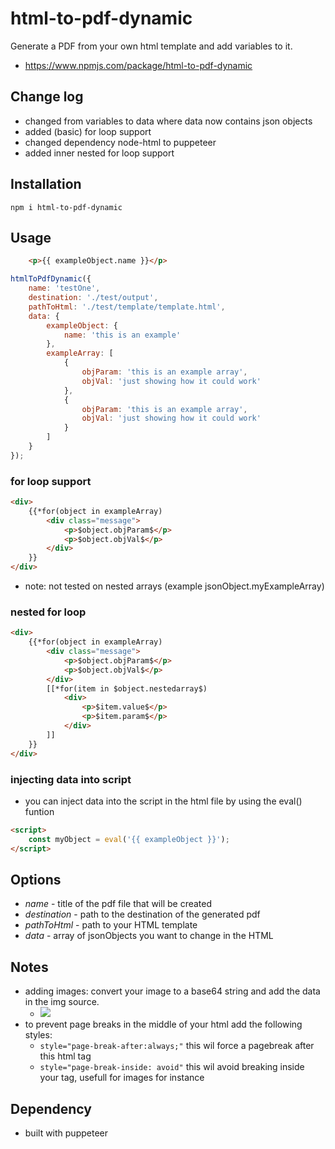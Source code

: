 # html-to-pdf-dynamic
Generate a PDF from your own html template and add variables to it.
+ https://www.npmjs.com/package/html-to-pdf-dynamic

## Change log
- changed from variables to data where data now contains json objects
- added (basic) for loop support
- changed dependency node-html to puppeteer
- added inner nested for loop support

## Installation

`npm i html-to-pdf-dynamic`

## Usage

``` html
    <p>{{ exampleObject.name }}</p>
```

``` javascript
htmlToPdfDynamic({
    name: 'testOne',
    destination: './test/output',
    pathToHtml: './test/template/template.html',
    data: {
        exampleObject: {
            name: 'this is an example'
        },
        exampleArray: [
            {
                objParam: 'this is an example array',
                objVal: 'just showing how it could work'
            },
            {
                objParam: 'this is an example array',
                objVal: 'just showing how it could work'
            }
        ]
    }
});
```

### for loop support
``` html
<div>
    {{*for(object in exampleArray)
        <div class="message">
            <p>$object.objParam$</p>
            <p>$object.objVal$</p>
        </div>
    }}
</div>
```
- note: not tested on nested arrays (example jsonObject.myExampleArray)

### nested for loop
``` html
<div>
    {{*for(object in exampleArray)
        <div class="message">
            <p>$object.objParam$</p>
            <p>$object.objVal$</p>
        </div>
        [[*for(item in $object.nestedarray$)
            <div>
                <p>$item.value$</p>
                <p>$item.param$</p>
            </div>
        ]]
    }}
</div>
```

### injecting data into script
- you can inject data into the script in the html file by using the eval() funtion

``` html
<script>
    const myObject = eval('{{ exampleObject }}');
</script>
```

## Options

+ *name* - title of the pdf file that will be created
+ *destination* - path to the destination of the generated pdf
+ *pathToHtml* - path to your HTML template
+ *data* - array of jsonObjects you want to change in the HTML

## Notes
- adding images: convert your image to a base64 string and add the data in the img source.
    - <img src="data:$img.type$;base64, $img.data$">
- to prevent page breaks in the middle of your html add the following styles:
    - `style="page-break-after:always;"` this wil force a pagebreak after this html tag
    - `style="page-break-inside: avoid"` this wil avoid breaking inside your tag, usefull for images for instance


## Dependency
- built with puppeteer